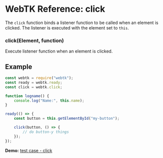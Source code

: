 WebTK Reference: click
======================
The `click` function binds a listener function to be called when an element is
clicked.  The listener is executed with the element set to `this`.

### click(Element, function)
Execute listener function when an element is clicked.

Example
-------
```js
const webtk = require("webtk");
const ready = webtk.ready;
const click = webtk.click;

function logname() {
    console.log("Name:", this.name);
}

ready(() => {
    const button = this.getElementById("my-button");

    click(button, () => {
        // do button-y things
    });
});
```

**Demo:** [test case - click](../src/test/click.html)
